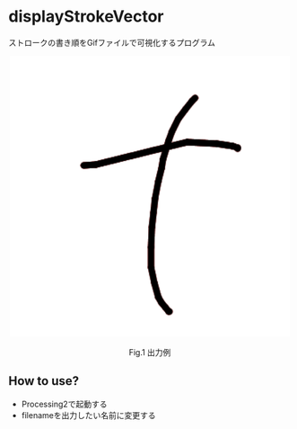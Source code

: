 
# displayStrokeVector
ストロークの書き順をGifファイルで可視化するプログラム


<div align="CENTER">
  <img src="https://github.com/nshhhin/displayStrokeVector/blob/master/example.gif" width="500px" height=auto>
  <p>Fig.1 出力例</p>
</div>


## How to use?
- Processing2で起動する
- filenameを出力したい名前に変更する
